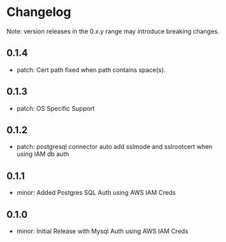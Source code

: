 # Changelog
Note: version releases in the 0.x.y range may introduce breaking changes.

## 0.1.4

- patch: Cert path fixed when path contains space(s).

## 0.1.3

- patch: OS Specific Support

## 0.1.2

- patch: postgresql connector auto add sslmode and sslrootcert when using IAM db auth

## 0.1.1

- minor: Added Postgres SQL Auth using AWS IAM Creds

## 0.1.0

- minor: Initial Release with Mysql Auth using AWS IAM Creds
